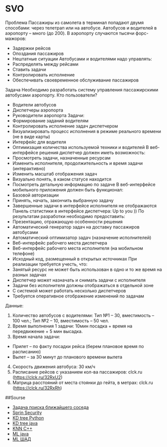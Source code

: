 # SVO

Проблема
Пассажиры из самолета в терминал попадают двумя способами: через телетрап или на автобусе. Автобусов и водителей в аэропорту – много (до 200). В аэропорту случаются тысячи форс-мажоров:
- Задержки рейсов
- Опоздания пассажиров
- Нештатные ситуации
Автобусами и водителями надо управлять:
- Распределять между рейсами
- Ставить задачи
- Контролировать исполнение
- Обеспечивать своевременное обслуживание пассажиров

Задача
Необходимо разработать систему управления пассажирскими автобусами аэропорту.
Кто пользователи?
- Водители автобусов
- Диспетчеры аэропорта
- Руководители аэропорта
Задачи:
- Формирование заданий водителям
- Контролировать исполнение задач диспетчером
- Визуализировать процесс исполнения в режиме реального времени (не в виде карты)
- Интерфейс для водителя
- Оптимизация количества используемой техники и водителей
В веб-интерфейсе решения диспетчер должен иметь возможность:
- Просмотреть задачи, назначенные ресурсам
- Изменить исполнителя, продолжительность и время задачи (интерактивно)
- Изменить масштаб отображения задач
- Визуально понять, в каком статусе находится
- Посмотреть детальную информацию по задаче
В веб-интерфейсе мобильного приложения должен быть функционал:
- Базовой авторизации
- Принять, начать, закончить выбранную задачу
- Завершенные задачи в интерфейсе исполнителя не отображаются
Панель статистики в интерфейсе диспетчера: Up to you ))
По результатам разработки необходимо предоставить:
- Презентацию, отражающую особенности решения
- Автоматический генератор задач на доставку пассажиров автобусами
- Автоматический оптимизатор задач (назначение исполнителей)
- Веб-интерфейс рабочего места диспетчера
- Веб-интерфейс рабочего места исполнителя (на мобильном телефоне)
- Исходный код, размещенный в открытых источниках
При реализации требуется учесть, что:
- Занятый ресурс не может быть использован в одно и то же время на разных задачах
- Диспетчер может назначать и снимать задачи с исполнителя
- Задачи без исполнителя должны отображаться в отдельной зоне
- С системой может работать несколько диспетчеров
- Требуется оперативное отображение изменений по задачам

Данные:
1. Количество автобусов с водителями: Тип №1 – 30, вместимость – 100 чел.; Тип №2 – 10, вместимость – 50 чел.
2. Время выполнения 1 задачи: 10мин посадка + время на передвижение + 5 мин высадка.
3. Время начала задачи:
- Прилет – по факту посадки рейса (берем плановое время по расписанию)
- Вылет – за 30 минут до планового времени вылета
4. Скорость движения автобуса: 30 км/ч
5. Расписание рейсов с указанием кол-ва пассажиров: clck.ru (https://clck.ru/32RxU2)
6. Матрица расстояний от места стоянки до гейта, в метрах: clck.ru (https://clck.ru/32RxRh)

##Sourse

- [Задача поиска ближайшего соседа](https://ru.m.wikipedia.org/wiki/Задача_поиска_ближайшего_соседа)
- [Sprin Security](https://www.marcobehler.com/guides/spring-security)
- [KD tree Python](https://kanoki.org/2020/08/05/find-nearest-neighbor-using-kd-tree/)
- [KD tree java](https://github.com/Jilocasin/nearest-neighbour?ysclid=l9iw21wf1k448685638)
- [KNN C++](https://medium.com/stepstone-tech/native-like-performance-for-nearest-neighbors-search-using-hnswlib-in-java-applications-f3c4d19b39b5)
- [ML java](https://www.codingame.com/playgrounds/5439/machine-learning-with-java---part-3-k-nearest-neighbor)
- [ML ШАД](https://ml-handbook.ru/chapters/metric_based/intro?ysclid=l9ivuqpyox53399634)
